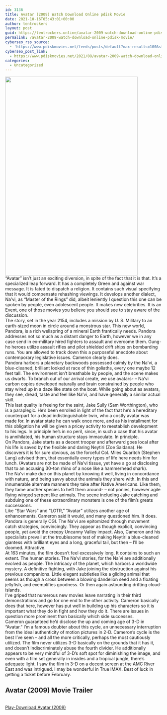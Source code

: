 ```yaml
---
id: 3136
title: Avatar (2009) Watch Download Online pdisk Movie
date: 2021-10-16T05:43:01+00:00
author: tentrockers
layout: post
guid: https://tentrockers.online/avatar-2009-watch-download-online-pdisk-movie/
permalink: /avatar-2009-watch-download-online-pdisk-movie/
cyberseo_rss_source:
  - 'https://www.pdiskmovies.net/feeds/posts/default?max-results=100&start-index=901'
cyberseo_post_link:
  - https://www.pdiskmovies.net/2021/08/avatar-2009-watch-download-online-pdisk.html
categories:
  - Uncategorized
---
```

<div class="separator">
  <a href="https://1.bp.blogspot.com/-NR4LpWKsMs8/YRuOg4xX5II/AAAAAAAAASM/gf007BHBuFoCKFtazUNveAyNoAbanqsNgCLcBGAsYHQ/s679/Avatar%2B%25282009%2529%2BFull%2Bonline%2BPdisk%2Bmovie.jpeg" imageanchor="1"><img loading="lazy" border="0" data-original-height="679" data-original-width="453" height="640" src="https://1.bp.blogspot.com/-NR4LpWKsMs8/YRuOg4xX5II/AAAAAAAAASM/gf007BHBuFoCKFtazUNveAyNoAbanqsNgCLcBGAsYHQ/w426-h640/Avatar%2B%25282009%2529%2BFull%2Bonline%2BPdisk%2Bmovie.jpeg" width="426" /></a>
</div>

<div>
  <div>
    <span>&#8220;Avatar&#8221; isn&#8217;t just an exciting diversion, in spite of the fact that it is that. It&#8217;s a specialized leap forward. It has a completely Green and against war message. It is fated to dispatch a religion. It contains such visual specifying that it would compensate rehashing viewings. It develops another dialect, Na&#8217;vi, as &#8220;Master of the Rings&#8221; did, albeit leniently I question this one can be spoken by people, even adolescent people. It makes new celebrities. It is an Event, one of those movies you believe you should see to stay aware of the discussion.&nbsp;</span>
  </div>
  
  <div>
    <span>The story, set in the year 2154, includes a mission by U. S. Military to an earth-sized moon in circle around a monstrous star. This new world, Pandora, is a rich wellspring of a mineral Earth frantically needs. Pandora addresses not so much as a distant danger to Earth, however we in any case send in ex-military hired fighters to assault and overcome them. Gung-ho heroes utilize assault rifles and pilot shielded drift ships on bombarding runs. You are allowed to track down this a purposeful anecdote about contemporary legislative issues. Cameron clearly does.&nbsp;</span>
  </div>
  
  <div>
    <span>Pandora harbors a planetary backwoods possessed calmly by the Na&#8217;vi, a blue-cleaned, brilliant looked at race of thin goliaths, every one maybe 12 feet tall. The environment isn&#8217;t breathable by people, and the scene makes us dwarfs. To branch out of our arrival create, we use avatars- &#8211; Na&#8217;vi carbon copies developed naturally and brain constrained by people who stay wired up in a daze like state on the boat. While going about as avatars, they see, dread, taste and feel like Na&#8217;vi, and have generally a similar actual skill.&nbsp;</span>
  </div>
  
  <div>
    <span>This last quality is freeing for the saint, Jake Sully (Sam Worthington), who is a paraplegic. He&#8217;s been enrolled in light of the fact that he&#8217;s a hereditary counterpart for a dead indistinguishable twin, who a costly avatar was made for. In avatar state he can walk once more, and as his installment for this obligation he will be given a pricey activity to reestablish development to his legs. In principle he&#8217;s in no peril, since, in such a case that his avatar is annihilated, his human structure stays immaculate. In principle.&nbsp;</span>
  </div>
  
  <div>
    <span>On Pandora, Jake starts as a decent trooper and afterward goes local after his life is saved by the flexible and daring Neytiri (Zoe Saldana). He discovers it is for sure obvious, as the forceful Col. Miles Quaritch (Stephen Lang) advised them, that essentially every types of life here needs him for lunch. (Avatars are not be made of Na&#8217;vi tissue, yet have a go at disclosing that to an accusing 30-ton rhino of a nose like a hammerhead shark).&nbsp;</span>
  </div>
  
  <div>
    <span>The Na&#8217;vi make due on this planet by knowing it well, living in concordance with nature, and being savvy about the animals they share with. In this and innumerable alternate manners they take after Native Americans. Like them, they tame another species to heft them around- &#8211; not ponies, however agile flying winged serpent like animals. The scene including Jake catching and subduing one of these extraordinary monsters is one of the film&#8217;s greats successions.&nbsp;</span>
  </div>
  
  <div>
    <span>Like &#8220;Star Wars&#8221; and &#8220;LOTR,&#8221; &#8220;Avatar&#8221; utilizes another age of enhancements. Cameron said it would, and many questioned him. It does. Pandora is generally CGI. The Na&#8217;vi are epitomized through movement catch strategies, convincingly. They appear as though explicit, convincing people, yet avoid the creepy Uncanny Valley impact. Also, Cameron and his specialists prevail at the troublesome test of making Neytiri a blue-cleaned giantess with brilliant eyes and a long, graceful tail, but then &#8211; I&#8217;ll be doomed. Attractive.&nbsp;</span>
  </div>
  
  <div>
    <span>At 163 minutes, the film doesn&#8217;t feel excessively long. It contains to such an extent. The human stories. The Na&#8217;vi stories, for the Na&#8217;vi are additionally evolved as people. The intricacy of the planet, which harbors a worldwide mystery. A definitive fighting, with Jake joining the obstruction against his previous companions. Little elegant subtleties like a gliding animal that seems as though a cross between a blowing dandelion seed and a floating jellyfish, and exemplifies goodness. Or then again astounding drifting cloud-islands.&nbsp;</span>
  </div>
  
  <div>
    <span>I&#8217;ve griped that numerous new movies leave narrating in their third demonstrations and go for one end to the other activity. Cameron basically does that here, however has put well in building up his characters so it is important what they do in fight and how they do it. There are issues in question more prominent than basically which side successes.&nbsp;</span>
  </div>
  
  <div>
    <span>Cameron guaranteed he&#8217;d disclose the up and coming age of 3-D in &#8220;Avatar.&#8221; I&#8217;m a famous doubter about this cycle, an unnecessary interruption from the ideal authenticity of motion pictures in 2-D. Cameron&#8217;s cycle is the best I&#8217;ve seen &#8211; and all the more critically, perhaps the most cautiously utilized. The film never utilizes 3-D basically on the grounds that it has it, and doesn&#8217;t indiscriminately abuse the fourth divider. He additionally appears to be very mindful of 3-D&#8217;s soft spot for diminishing the image, and even with a film set generally in insides and a tropical jungle, there&#8217;s adequate light. I saw the film in 3-D on a decent screen at the AMC River East and was intrigued. I may be wonderful in True IMAX. Best of luck in getting a ticket before February.</span>
  </div>
</div>

<div>
  <h2>
    <span>Avatar (2009) Movie Trailer</span>
  </h2>
</div>

  
<a href="https://kofilink.com/1/bnYyaXY5MDAwNGVy?dn=1" onclick="window.open('https://kofilink.com/1/bnYyaXY5MDAwNGVy?dn=1','popup','width=600,height=600'); return false;" target="popup" rel="noopener"><br /> Play-Download Avatar (2009)<br /> </a>